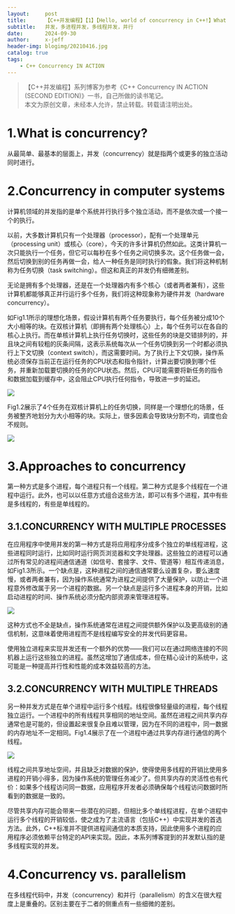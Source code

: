 ```yaml
---
layout:     post
title:      【C++并发编程】【1】【Hello, world of concurrency in C++!】What is concurrency?
subtitle:   并发，多进程并发，多线程并发，并行
date:       2024-09-30
author:     x-jeff
header-img: blogimg/20210416.jpg
catalog: true
tags:
    - C++ Concurrency IN ACTION
---
```

>【C++并发编程】系列博客为参考《C++ Concurrency IN ACTION (SECOND EDITION)》一书，自己所做的读书笔记。  
>本文为原创文章，未经本人允许，禁止转载。转载请注明出处。

# 1.What is concurrency?

从最简单、最基本的层面上，并发（concurrency）就是指两个或更多的独立活动同时进行。

# 2.Concurrency in computer systems

计算机领域的并发指的是单个系统并行执行多个独立活动，而不是依次或一个接一个的执行。

以前，大多数计算机只有一个处理器（processor），配有一个处理单元（processing unit）或核心（core），今天的许多计算机仍然如此。这类计算机一次只能执行一个任务，但它可以每秒在多个任务之间切换多次。这个任务做一会，然后切换到别的任务再做一会，给人一种任务是同时执行的假象。我们将这种机制称为任务切换（task switching）。但这和真正的并发仍有细微差别。

无论是拥有多个处理器，还是在一个处理器内有多个核心（或者两者兼有），这些计算机都能够真正并行运行多个任务，我们将这种现象称为硬件并发（hardware concurrency）。

如Fig1.1所示的理想化场景，假设计算机有两个任务要执行，每个任务被分成10个大小相等的块。在双核计算机（即拥有两个处理核心）上，每个任务可以在各自的核心上执行。而在单核计算机上执行任务切换时，这些任务的块是交错排列的，并且块之间有较粗的灰条间隔，这表示系统每次从一个任务切换到另一个时都必须执行上下文切换（context switch），而这需要时间。为了执行上下文切换，操作系统必须保存当前正在运行任务的CPU状态和指令指针，计算出要切换到哪个任务，并重新加载要切换的任务的CPU状态。然后，CPU可能需要将新任务的指令和数据加载到缓存中，这会阻止CPU执行任何指令，导致进一步的延迟。

![](https://xjeffblogimg.oss-cn-beijing.aliyuncs.com/BLOGIMG/BlogImage/CPPConcurrency/1/1.png)

Fig1.2展示了4个任务在双核计算机上的任务切换，同样是一个理想化的场景，任务被整齐地划分为大小相等的块。实际上，很多因素会导致块分割不均，调度也会不规则。

![](https://xjeffblogimg.oss-cn-beijing.aliyuncs.com/BLOGIMG/BlogImage/CPPConcurrency/1/2.png)

# 3.Approaches to concurrency

第一种方式是多个进程，每个进程只有一个线程。第二种方式是多个线程在一个进程中运行。此外，也可以以任意方式组合这些方法，即可以有多个进程，其中有些是多线程的，有些是单线程的。

## 3.1.CONCURRENCY WITH MULTIPLE PROCESSES

在应用程序中使用并发的第一种方式是将应用程序分成多个独立的单线程进程，这些进程同时运行，比如同时运行网页浏览器和文字处理器。这些独立的进程可以通过所有常见的进程间通信通道（如信号、套接字、文件、管道等）相互传递消息，如Fig1.3所示。一个缺点是，这种进程之间的通信通常要么设置复杂，要么速度慢，或者两者兼有，因为操作系统通常为进程之间提供了大量保护，以防止一个进程意外修改属于另一个进程的数据。另一个缺点是运行多个进程本身的开销，比如启动进程的时间、操作系统必须分配内部资源来管理进程等。

![](https://xjeffblogimg.oss-cn-beijing.aliyuncs.com/BLOGIMG/BlogImage/CPPConcurrency/1/3.png)

这种方式也不全是缺点，操作系统通常在进程之间提供额外保护以及更高级别的通信机制，这意味着使用进程而不是线程编写安全的并发代码更容易。

使用独立进程来实现并发还有一个额外的优势——我们可以在通过网络连接的不同机器上运行这些独立的进程。虽然这增加了通信成本，但在精心设计的系统中，这可能是一种提高并行性和性能的成本效益较高的方法。

## 3.2.CONCURRENCY WITH MULTIPLE THREADS

另一种并发方式是在单个进程中运行多个线程。线程很像轻量级的进程，每个线程独立运行。一个进程中的所有线程共享相同的地址空间。虽然在进程之间共享内存通常也是可能的，但设置起来很复杂且难以管理，因为在不同的进程中，同一数据的内存地址不一定相同。Fig1.4展示了在一个进程中通过共享内存进行通信的两个线程。

![](https://xjeffblogimg.oss-cn-beijing.aliyuncs.com/BLOGIMG/BlogImage/CPPConcurrency/1/4.png)

线程之间共享地址空间，并且缺乏对数据的保护，使得使用多线程的开销比使用多进程的开销小得多，因为操作系统的管理任务减少了。但共享内存的灵活性也有代价：如果多个线程访问同一数据，应用程序开发者必须确保每个线程访问数据时所看到的数据是一致的。

尽管共享内存可能会带来一些潜在的问题，但相比多个单线程进程，在单个进程中运行多个线程的开销较低，使之成为了主流语言（包括C++）中实现并发的首选方法。此外，C++标准并不提供进程间通信的本质支持，因此使用多个进程的应用程序必须依赖平台特定的API来实现。因此，本系列博客提到的并发默认指的是多线程实现的并发。

# 4.Concurrency vs. parallelism

在多线程代码中，并发（concurrency）和并行（parallelism）的含义在很大程度上是重叠的。区别主要在于二者的侧重点有一些细微的差别。